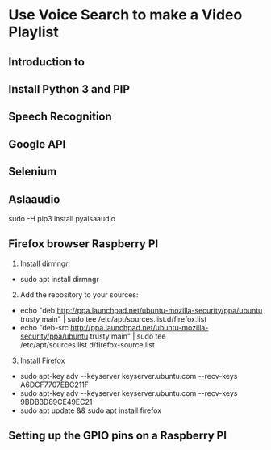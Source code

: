 # Use Voice Search to make a Video Playlist

## Introduction to 

## Install Python 3 and PIP

## Speech Recognition

## Google API 

## Selenium

## Aslaaudio

sudo -H pip3 install pyalsaaudio

## Firefox browser Raspberry PI

1. Install dirmngr:	<br/>	
- sudo apt install dirmngr <br/>

2. Add the repository to your sources: <br/>
- echo "deb http://ppa.launchpad.net/ubuntu-mozilla-security/ppa/ubuntu trusty main" | sudo tee /etc/apt/sources.list.d/firefox.list <br/>
- echo "deb-src http://ppa.launchpad.net/ubuntu-mozilla-security/ppa/ubuntu trusty main" | sudo tee /etc/apt/sources.list.d/firefox-source.list <br/>

3. Install Firefox <br/>
- sudo apt-key adv --keyserver keyserver.ubuntu.com --recv-keys A6DCF7707EBC211F <br/>
- sudo apt-key adv --keyserver keyserver.ubuntu.com --recv-keys 9BDB3D89CE49EC21 <br/>
- sudo apt update && sudo apt install firefox <br/>

## Setting up the GPIO pins on a Raspberry PI

